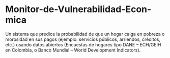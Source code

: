 # Monitor-de-Vulnerabilidad-Econ-mica
Un sistema que predice la probabilidad de que un hogar caiga en pobreza o morosidad en sus pagos (ejemplo: servicios públicos, arriendos, créditos, etc.) usando datos abiertos (Encuestas de hogares tipo DANE – ECH/GEIH en Colombia, o Banco Mundial – World Development Indicators).
